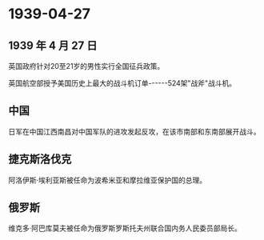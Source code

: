 # 1939-04-27

## 1939 年 4 月 27 日

英国政府针对20至21岁的男性实行全国征兵政策。

英国航空部授予美国历史上最大的战斗机订单------524架"战斧"战斗机。

## 中国

日军在中国江西南昌对中国军队的进攻发起反攻，在该市南部和东南部展开战斗。

## 捷克斯洛伐克

阿洛伊斯·埃利亚斯被任命为波希米亚和摩拉维亚保护国的总理。

## 俄罗斯

维克多·阿巴库莫夫被任命为俄罗斯罗斯托夫州联合国内务人民委员部局长。

